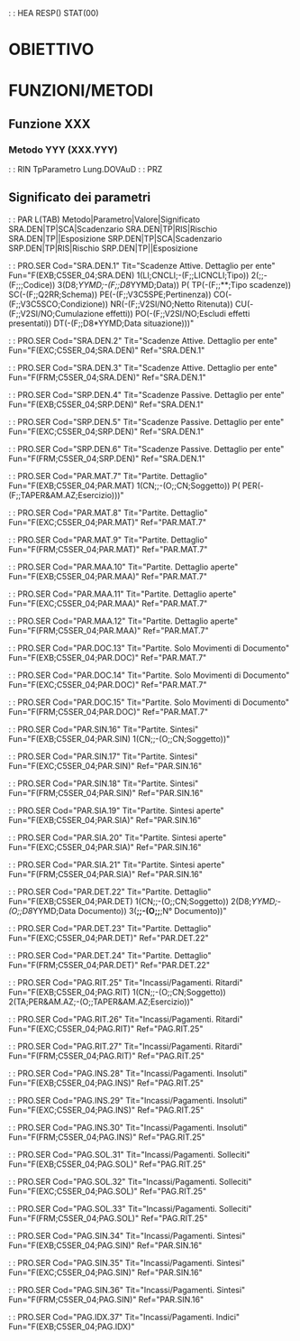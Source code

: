  :  : HEA RESP() STAT(00)
# OBIETTIVO

# FUNZIONI/METODI

## Funzione XXX
### Metodo YYY (XXX.YYY)


 :  : RIN                              TpParametro         Lung.DOVAuD
 :  : PRZ
## Significato dei parametri
 :  : PAR L(TAB)
Metodo|Parametro|Valore|Significato
SRA.DEN|TP|SCA|Scadenzario
SRA.DEN|TP|RIS|Rischio
SRA.DEN|TP||Esposizione
SRP.DEN|TP|SCA|Scadenzario
SRP.DEN|TP|RIS|Rischio
SRP.DEN|TP||Esposizione


 :  : PRO.SER Cod="SRA.DEN.1" Tit="Scadenze Attive. Dettaglio per ente" Fun="F(EXB;C5SER_04;SRA.DEN) 1(LI;CNCLI;-(F;;LICNCLI;Tipo)) 2(;;-(F;;;Codice)) 3(D8;*YYMD;-(F;;D8*YYMD;Data)) P( TP(-(F;;**;Tipo scadenze)) SC(-(F;;Q2RR;Schema)) PE(-(F;;V3C5SPE;Pertinenza)) CO(-(F;;V3C5SCO;Condizione)) NR(-(F;;V2SI/NO;Netto Ritenuta)) CU(-(F;;V2SI/NO;Cumulazione effetti)) PO(-(F;;V2SI/NO;Escludi effetti presentati)) DT(-(F;;D8*YYMD;Data situazione)))"

 :  : PRO.SER Cod="SRA.DEN.2" Tit="Scadenze Attive. Dettaglio per ente" Fun="F(EXC;C5SER_04;SRA.DEN)" Ref="SRA.DEN.1"

 :  : PRO.SER Cod="SRA.DEN.3" Tit="Scadenze Attive. Dettaglio per ente" Fun="F(FRM;C5SER_04;SRA.DEN)" Ref="SRA.DEN.1"

 :  : PRO.SER Cod="SRP.DEN.4" Tit="Scadenze Passive. Dettaglio per ente" Fun="F(EXB;C5SER_04;SRP.DEN)" Ref="SRA.DEN.1"

 :  : PRO.SER Cod="SRP.DEN.5" Tit="Scadenze Passive. Dettaglio per ente" Fun="F(EXC;C5SER_04;SRP.DEN)" Ref="SRA.DEN.1"

 :  : PRO.SER Cod="SRP.DEN.6" Tit="Scadenze Passive. Dettaglio per ente" Fun="F(FRM;C5SER_04;SRP.DEN)" Ref="SRA.DEN.1"

 :  : PRO.SER Cod="PAR.MAT.7" Tit="Partite. Dettaglio" Fun="F(EXB;C5SER_04;PAR.MAT) 1(CN;;-(O;;CN;Soggetto)) P( PER(-(F;;TAPER&AM.AZ;Esercizio)))"

 :  : PRO.SER Cod="PAR.MAT.8" Tit="Partite. Dettaglio" Fun="F(EXC;C5SER_04;PAR.MAT)" Ref="PAR.MAT.7"

 :  : PRO.SER Cod="PAR.MAT.9" Tit="Partite. Dettaglio" Fun="F(FRM;C5SER_04;PAR.MAT)" Ref="PAR.MAT.7"

 :  : PRO.SER Cod="PAR.MAA.10" Tit="Partite. Dettaglio aperte" Fun="F(EXB;C5SER_04;PAR.MAA)" Ref="PAR.MAT.7"

 :  : PRO.SER Cod="PAR.MAA.11" Tit="Partite. Dettaglio aperte" Fun="F(EXC;C5SER_04;PAR.MAA)" Ref="PAR.MAT.7"

 :  : PRO.SER Cod="PAR.MAA.12" Tit="Partite. Dettaglio aperte" Fun="F(FRM;C5SER_04;PAR.MAA)" Ref="PAR.MAT.7"

 :  : PRO.SER Cod="PAR.DOC.13" Tit="Partite. Solo Movimenti di Documento" Fun="F(EXB;C5SER_04;PAR.DOC)" Ref="PAR.MAT.7"

 :  : PRO.SER Cod="PAR.DOC.14" Tit="Partite. Solo Movimenti di Documento" Fun="F(EXC;C5SER_04;PAR.DOC)" Ref="PAR.MAT.7"

 :  : PRO.SER Cod="PAR.DOC.15" Tit="Partite. Solo Movimenti di Documento" Fun="F(FRM;C5SER_04;PAR.DOC)" Ref="PAR.MAT.7"

 :  : PRO.SER Cod="PAR.SIN.16" Tit="Partite. Sintesi" Fun="F(EXB;C5SER_04;PAR.SIN) 1(CN;;-(O;;CN;Soggetto))"

 :  : PRO.SER Cod="PAR.SIN.17" Tit="Partite. Sintesi" Fun="F(EXC;C5SER_04;PAR.SIN)" Ref="PAR.SIN.16"

 :  : PRO.SER Cod="PAR.SIN.18" Tit="Partite. Sintesi" Fun="F(FRM;C5SER_04;PAR.SIN)" Ref="PAR.SIN.16"

 :  : PRO.SER Cod="PAR.SIA.19" Tit="Partite. Sintesi aperte" Fun="F(EXB;C5SER_04;PAR.SIA)" Ref="PAR.SIN.16"

 :  : PRO.SER Cod="PAR.SIA.20" Tit="Partite. Sintesi aperte" Fun="F(EXC;C5SER_04;PAR.SIA)" Ref="PAR.SIN.16"

 :  : PRO.SER Cod="PAR.SIA.21" Tit="Partite. Sintesi aperte" Fun="F(FRM;C5SER_04;PAR.SIA)" Ref="PAR.SIN.16"

 :  : PRO.SER Cod="PAR.DET.22" Tit="Partite. Dettaglio" Fun="F(EXB;C5SER_04;PAR.DET) 1(CN;;-(O;;CN;Soggetto)) 2(D8;*YYMD;-(O;;D8*YYMD;Data Documento)) 3(**;;-(O;;**;N° Documento))"

 :  : PRO.SER Cod="PAR.DET.23" Tit="Partite. Dettaglio" Fun="F(EXC;C5SER_04;PAR.DET)" Ref="PAR.DET.22"

 :  : PRO.SER Cod="PAR.DET.24" Tit="Partite. Dettaglio" Fun="F(FRM;C5SER_04;PAR.DET)" Ref="PAR.DET.22"

 :  : PRO.SER Cod="PAG.RIT.25" Tit="Incassi/Pagamenti. Ritardi" Fun="F(EXB;C5SER_04;PAG.RIT) 1(CN;;-(O;;CN;Soggetto)) 2(TA;PER&AM.AZ;-(O;;TAPER&AM.AZ;Esercizio))"

 :  : PRO.SER Cod="PAG.RIT.26" Tit="Incassi/Pagamenti. Ritardi" Fun="F(EXC;C5SER_04;PAG.RIT)" Ref="PAG.RIT.25"

 :  : PRO.SER Cod="PAG.RIT.27" Tit="Incassi/Pagamenti. Ritardi" Fun="F(FRM;C5SER_04;PAG.RIT)" Ref="PAG.RIT.25"

 :  : PRO.SER Cod="PAG.INS.28" Tit="Incassi/Pagamenti. Insoluti" Fun="F(EXB;C5SER_04;PAG.INS)" Ref="PAG.RIT.25"

 :  : PRO.SER Cod="PAG.INS.29" Tit="Incassi/Pagamenti. Insoluti" Fun="F(EXC;C5SER_04;PAG.INS)" Ref="PAG.RIT.25"

 :  : PRO.SER Cod="PAG.INS.30" Tit="Incassi/Pagamenti. Insoluti" Fun="F(FRM;C5SER_04;PAG.INS)" Ref="PAG.RIT.25"

 :  : PRO.SER Cod="PAG.SOL.31" Tit="Incassi/Pagamenti. Solleciti" Fun="F(EXB;C5SER_04;PAG.SOL)" Ref="PAG.RIT.25"

 :  : PRO.SER Cod="PAG.SOL.32" Tit="Incassi/Pagamenti. Solleciti" Fun="F(EXC;C5SER_04;PAG.SOL)" Ref="PAG.RIT.25"

 :  : PRO.SER Cod="PAG.SOL.33" Tit="Incassi/Pagamenti. Solleciti" Fun="F(FRM;C5SER_04;PAG.SOL)" Ref="PAG.RIT.25"

 :  : PRO.SER Cod="PAG.SIN.34" Tit="Incassi/Pagamenti. Sintesi" Fun="F(EXB;C5SER_04;PAG.SIN)" Ref="PAR.SIN.16"

 :  : PRO.SER Cod="PAG.SIN.35" Tit="Incassi/Pagamenti. Sintesi" Fun="F(EXC;C5SER_04;PAG.SIN)" Ref="PAR.SIN.16"

 :  : PRO.SER Cod="PAG.SIN.36" Tit="Incassi/Pagamenti. Sintesi" Fun="F(FRM;C5SER_04;PAG.SIN)" Ref="PAR.SIN.16"

 :  : PRO.SER Cod="PAG.IDX.37" Tit="Incassi/Pagamenti. Indici" Fun="F(EXB;C5SER_04;PAG.IDX)"

